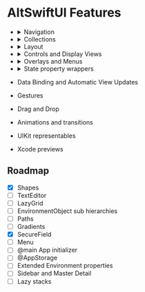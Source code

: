# AltSwiftUI Features

- <details><summary>Navigation</summary>
    <p> 

    | Component | Supported |
    | --- | --- |
    | `NavigationLink`  | :white_check_mark: |
    | `NavigationView`  | :white_check_mark: |
    | Sheet             | :white_check_mark: |
    | Master Detail     |  |
    | Sidebar           |  |

    </p> 
    </details>
- <details><summary>Collections</summary>
    <p> 

    | Component | Supported |
    | --- | --- |
    | `ForEach`     | :white_check_mark: |
    | `Group `      | :white_check_mark: |
    | `List `       | :white_check_mark: |
    | `ScrollView`  | :white_check_mark: |
    | `Section`     | :white_check_mark: |
    | `LazyGrid`    |  |

    </p>
    </details>
- <details><summary>Layout</summary>
    <p> 

    | Component | Supported |
    | --- | --- |
    | `GeometryReader` | :white_check_mark: |
    | `HStack`  | :white_check_mark: |
    | `Spacer`  | :white_check_mark: |
    | `VStack`  | :white_check_mark: |
    | `ZStack`  | :white_check_mark: |
    | `LazyVStack`  |  |
    | `LazyHStack`  |  |

    </p>
    </details>
- <details><summary>Controls and Display Views</summary>
    <p> 

    | Component | Supported |
    | --- | --- |
    | `Button`      | :white_check_mark: |
    | `Color`       | :white_check_mark: |
    | `DatePicker`  | :white_check_mark: |
    | `Divider`     | :white_check_mark: |
    | `Image`       | :white_check_mark: |
    | `Picker`      | :white_check_mark: |
    | `Slider`      | :white_check_mark: |
    | `Stepper`     | :white_check_mark: |
    | `TabView`     | :white_check_mark: |
    | `Text`        | :white_check_mark: |
    | `TextField`   | :white_check_mark: |
    | `Toggle`      | :white_check_mark: |
    | Gradients     |  |
    | `Link`        |  |
    | `Path`        |  |
    | `SecureField` |  |
    | Shapes        | :white_check_mark: |
    | `TextEditor`  |  |

    </p>
    </details>
- <details><summary>Overlays and Menus</summary>
    <p> 

    | Component | Supported |
    | --- | --- |
    | Action Sheet      | :white_check_mark: |
    | Alert             | :white_check_mark: |
    | AppStore Overlay  | :white_check_mark: |
    | Context Menu      | :white_check_mark: |
    | `Menu`            | |

    </p>
    </details>
- <details><summary>State property wrappers</summary>
    <p> 

    | Component | Supported |
    | --- | --- |
    | `Binding`             | :white_check_mark: |
    | `Environment`         | :white_check_mark: |
    | `EnvironmentObject`   | :white_check_mark: |
    | `ObservedObject`      | :white_check_mark: |
    | `Published`           | :white_check_mark: |
    | `State`               | :white_check_mark: |
    | `StateObject`         | :white_check_mark: |

    </p>
    </details>
- Data Binding and Automatic View Updates
- Gestures
- Drag and Drop
- Animations and transitions
- UIKit representables
- Xcode previews

## Roadmap

- [x] Shapes
- [ ] TextEditor
- [ ] LazyGrid
- [ ] EnvironmentObject sub hierarchies
- [ ] Paths
- [ ] Gradients
- [x] SecureField
- [ ] Menu
- [ ] @main App initializer
- [ ] @AppStorage
- [ ] Extended Environment properties
- [ ] Sidebar and Master Detail
- [ ] Lazy stacks